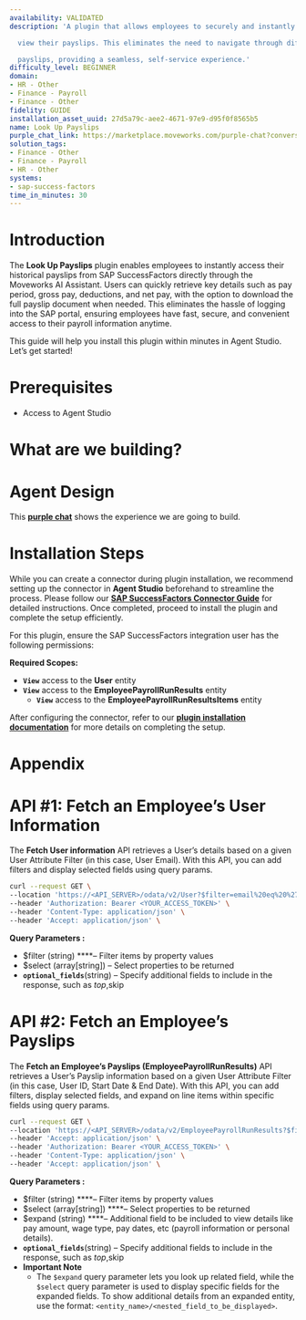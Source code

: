 ```yaml
---
availability: VALIDATED
description: 'A plugin that allows employees to securely and instantly retrieve and

  view their payslips. This eliminates the need to navigate through different disconnected

  payslips, providing a seamless, self-service experience.'
difficulty_level: BEGINNER
domain:
- HR - Other
- Finance - Payroll
- Finance - Other
fidelity: GUIDE
installation_asset_uuid: 27d5a79c-aee2-4671-97e9-d95f0f8565b5
name: Look Up Payslips
purple_chat_link: https://marketplace.moveworks.com/purple-chat?conversation=%7B%22startTimestamp%22%3A%2211%3A43+AM%22%2C%22messages%22%3A%5B%7B%22role%22%3A%22user%22%2C%22parts%22%3A%5B%7B%22richText%22%3A%22I+want+to+view+my+payslips%22%7D%5D%7D%2C%7B%22role%22%3A%22assistant%22%2C%22parts%22%3A%5B%7B%22richText%22%3A%22Okay+I+can+help+you+with+that.+Can+you+please+specify+a+time+range%3F%22%7D%5D%7D%2C%7B%22role%22%3A%22user%22%2C%22parts%22%3A%5B%7B%22richText%22%3A%22last+quarter+of+2024%22%7D%5D%7D%2C%7B%22role%22%3A%22assistant%22%2C%22parts%22%3A%5B%7B%22reasoningSteps%22%3A%5B%7B%22status%22%3A%22success%22%2C%22richText%22%3A%22Identifying+the+time+range+as+October+1%2C+2024+to+December+31%2C+2024.%22%7D%2C%7B%22status%22%3A%22success%22%2C%22richText%22%3A%22Retrieving+payslips+from+SAP+SuccessFactors+for+the+specified+period.%22%7D%5D%7D%2C%7B%22richText%22%3A%22%3Cp+xmlns%3D%5C%22http%3A%2F%2Fwww.w3.org%2F1999%2Fxhtml%5C%22%3EHere+are+your+payslips+for+the+last+quarter+of+2024%3A%3C%2Fp%3E%3Cul+xmlns%3D%5C%22http%3A%2F%2Fwww.w3.org%2F1999%2Fxhtml%5C%22%3E%3Cli%3E%3Cb%3EOctober+2024%3C%2Fb%3E%3Cul%3E%3Cli%3EGross+Pay%3A+%248000%3C%2Fli%3E%3Cli%3ETaxes+Paid%3A+%241500%3C%2Fli%3E%3Cli%3EOther+Deductions%3A+%24500%3C%2Fli%3E%3Cli%3ENet+Pay%3A+%246000%3C%2Fli%3E%3C%2Ful%3E%3C%2Fli%3E%3Cli%3E%3Cb%3ENovember+2024%3C%2Fb%3E%3Cul%3E%3Cli%3EGross+Pay%3A+%248000%3C%2Fli%3E%3Cli%3ETaxes+Paid%3A+%241700%3C%2Fli%3E%3Cli%3EOther+Deductions%3A+%24500%3C%2Fli%3E%3Cli%3ENet+Pay%3A+%245800%3C%2Fli%3E%3C%2Ful%3E%3C%2Fli%3E%3Cli%3E%3Cb%3EDecember+2024%3C%2Fb%3E%3Cul%3E%3Cli%3EGross+Pay%3A+%248000%3C%2Fli%3E%3Cli%3ETaxes+Paid%3A+%241800%3C%2Fli%3E%3Cli%3EOther+Deductions%3A+%24500%3C%2Fli%3E%3Cli%3ENet+Pay%3A+%245700%3C%2Fli%3E%3C%2Ful%3E%3C%2Fli%3E%3C%2Ful%3E%22%7D%2C%7B%22citations%22%3A%5B%7B%22connectorName%22%3A%22sap-successfactors%22%2C%22citationTitle%22%3A%22Payslip+-+October+2024%22%7D%2C%7B%22connectorName%22%3A%22sap-successfactors%22%2C%22citationTitle%22%3A%22Payslip+-+November+2024%22%7D%2C%7B%22connectorName%22%3A%22sap-successfactors%22%2C%22citationTitle%22%3A%22Payslip+-+December+2024%22%7D%5D%7D%5D%7D%2C%7B%22role%22%3A%22user%22%2C%22parts%22%3A%5B%7B%22richText%22%3A%22How+much+did+I+pay+in+taxes+for+this+time+period%3F%22%7D%5D%7D%2C%7B%22role%22%3A%22assistant%22%2C%22parts%22%3A%5B%7B%22reasoningSteps%22%3A%5B%7B%22status%22%3A%22success%22%2C%22richText%22%3A%22Calculating+total+taxes+paid+from+the+retrieved+payslip+data+for+October+%28%241500%29%2C+November+%28%241700%29%2C+and+December+%28%241800%29+2024.%22%7D%5D%7D%2C%7B%22richText%22%3A%22You+have+paid+%245000+in+taxes+for+last+quarter+of+2024.%22%7D%5D%7D%5D%7D
solution_tags:
- Finance - Other
- Finance - Payroll
- HR - Other
systems:
- sap-success-factors
time_in_minutes: 30
---
```


# **Introduction**

The **Look Up Payslips** plugin enables employees to instantly access their historical payslips from SAP SuccessFactors directly through the Moveworks AI Assistant. Users can quickly retrieve key details such as pay period, gross pay, deductions, and net pay, with the option to download the full payslip document when needed. This eliminates the hassle of logging into the SAP portal, ensuring employees have fast, secure, and convenient access to their payroll information anytime.

This guide will help you install this plugin within minutes in Agent Studio. Let’s get started!

# **Prerequisites**

- Access to Agent Studio

# **What are we building?**

# **Agent Design**

This [**purple chat**](https://marketplace.moveworks.com/purple-chat?conversation=%7B%22startTimestamp%22%3A%2211%3A43+AM%22%2C%22messages%22%3A%5B%7B%22role%22%3A%22user%22%2C%22parts%22%3A%5B%7B%22richText%22%3A%22I+want+to+view+my+payslips%22%7D%5D%7D%2C%7B%22role%22%3A%22assistant%22%2C%22parts%22%3A%5B%7B%22richText%22%3A%22Okay+I+can+help+you+with+that.+Can+you+please+specify+a+time+range%3F%22%7D%5D%7D%2C%7B%22role%22%3A%22user%22%2C%22parts%22%3A%5B%7B%22richText%22%3A%22last+quarter+of+2024%22%7D%5D%7D%2C%7B%22role%22%3A%22assistant%22%2C%22parts%22%3A%5B%7B%22reasoningSteps%22%3A%5B%7B%22status%22%3A%22success%22%2C%22richText%22%3A%22Identifying+the+time+range+as+October+1%2C+2024+to+December+31%2C+2024.%22%7D%2C%7B%22status%22%3A%22success%22%2C%22richText%22%3A%22Retrieving+payslips+from+SAP+SuccessFactors+for+the+specified+period.%22%7D%5D%7D%2C%7B%22richText%22%3A%22%3Cp+xmlns%3D%5C%22http%3A%2F%2Fwww.w3.org%2F1999%2Fxhtml%5C%22%3EHere+are+your+payslips+for+the+last+quarter+of+2024%3A%3C%2Fp%3E%3Cul+xmlns%3D%5C%22http%3A%2F%2Fwww.w3.org%2F1999%2Fxhtml%5C%22%3E%3Cli%3E%3Cb%3EOctober+2024%3C%2Fb%3E%3Cul%3E%3Cli%3EGross+Pay%3A+%248000%3C%2Fli%3E%3Cli%3ETaxes+Paid%3A+%241500%3C%2Fli%3E%3Cli%3EOther+Deductions%3A+%24500%3C%2Fli%3E%3Cli%3ENet+Pay%3A+%246000%3C%2Fli%3E%3C%2Ful%3E%3C%2Fli%3E%3Cli%3E%3Cb%3ENovember+2024%3C%2Fb%3E%3Cul%3E%3Cli%3EGross+Pay%3A+%248000%3C%2Fli%3E%3Cli%3ETaxes+Paid%3A+%241700%3C%2Fli%3E%3Cli%3EOther+Deductions%3A+%24500%3C%2Fli%3E%3Cli%3ENet+Pay%3A+%245800%3C%2Fli%3E%3C%2Ful%3E%3C%2Fli%3E%3Cli%3E%3Cb%3EDecember+2024%3C%2Fb%3E%3Cul%3E%3Cli%3EGross+Pay%3A+%248000%3C%2Fli%3E%3Cli%3ETaxes+Paid%3A+%241800%3C%2Fli%3E%3Cli%3EOther+Deductions%3A+%24500%3C%2Fli%3E%3Cli%3ENet+Pay%3A+%245700%3C%2Fli%3E%3C%2Ful%3E%3C%2Fli%3E%3C%2Ful%3E%22%7D%2C%7B%22citations%22%3A%5B%7B%22connectorName%22%3A%22sap-successfactors%22%2C%22citationTitle%22%3A%22Payslip+-+October+2024%22%7D%2C%7B%22connectorName%22%3A%22sap-successfactors%22%2C%22citationTitle%22%3A%22Payslip+-+November+2024%22%7D%2C%7B%22connectorName%22%3A%22sap-successfactors%22%2C%22citationTitle%22%3A%22Payslip+-+December+2024%22%7D%5D%7D%5D%7D%2C%7B%22role%22%3A%22user%22%2C%22parts%22%3A%5B%7B%22richText%22%3A%22How+much+did+I+pay+in+taxes+for+this+time+period%3F%22%7D%5D%7D%2C%7B%22role%22%3A%22assistant%22%2C%22parts%22%3A%5B%7B%22reasoningSteps%22%3A%5B%7B%22status%22%3A%22success%22%2C%22richText%22%3A%22Calculating+total+taxes+paid+from+the+retrieved+payslip+data+for+October+%28%241500%29%2C+November+%28%241700%29%2C+and+December+%28%241800%29+2024.%22%7D%5D%7D%2C%7B%22richText%22%3A%22You+have+paid+%245000+in+taxes+for+last+quarter+of+2024.%22%7D%5D%7D%5D%7D) shows the experience we are going to build.

# **Installation Steps**

While you can create a connector during plugin installation, we recommend setting up the connector in **Agent Studio** beforehand to streamline the process. Please follow our [**SAP SuccessFactors Connector Guide**](https://marketplace.moveworks.com/marketplace/package/?id=sap-success-factors&hist=home%2Cbrws#how-to-implement) for detailed instructions. Once completed, proceed to install the plugin and complete the setup efficiently.

For this plugin, ensure the SAP SuccessFactors integration user has the following permissions:

**Required Scopes:**

- **`View`** access to the **User** entity
- **`View`** access to the **EmployeePayrollRunResults** entity
    - **`View`** access to the **EmployeePayrollRunResultsItems** entity

After configuring the connector, refer to our [**plugin installation documentation**](https://help.moveworks.com/docs/ai-agent-marketplace-installation) for more details on completing the setup.

# **Appendix**

# **API #1: Fetch an Employee’s User Information**

The **Fetch User information** API retrieves a User’s details based on a given User Attribute Filter (in this case, User Email). With this API, you can add filters and display selected fields using query params.

```bash
curl --request GET \
--location 'https://<API_SERVER>/odata/v2/User?$filter=email%20eq%20%27{{user_email}}%27&$select=userId' \
--header 'Authorization: Bearer <YOUR_ACCESS_TOKEN>' \
--header 'Content-Type: application/json' \
--header 'Accept: application/json' \
```

**Query Parameters :**

- $filter (string) ****– Filter items by property values
- $select (array[string]) – Select properties to be returned
- **`optional_fields`**(string) – Specify additional fields to include in the response, such as $top,$skip

# **API #2: Fetch an Employee’s Payslips**

The **Fetch an Employee’s Payslips (EmployeePayrollRunResults)** API retrieves a User’s Payslip information based on a given User Attribute Filter (in this case, User ID, Start Date & End Date). With this API, you can add filters, display selected fields, and expand on line items within specific fields using query params.

```bash
curl --request GET \
--location 'https://<API_SERVER>/odata/v2/EmployeePayrollRunResults?$filter=userId%20eq%20%27{{user_id}}%27%20and%20payDate%20ge%20datetime%27{{start_date}}%27%20and%20payDate%20le%20datetime%27{{end_date}}%27&$select=externalCode,currency,userId,employeePayrollRunResultsItems/externalCode,employeePayrollRunResultsItems/wageType,employeePayrollRunResultsItems/amount,employeePayrollRunResultsItems/startDateWhenEarned,employeePayrollRunResultsItems/endDateWhenEarned&$expand=employeePayrollRunResultsItems' \
--header 'Accept: application/json' \
--header 'Authorization: Bearer <YOUR_ACCESS_TOKEN>' \
--header 'Content-Type: application/json' \
--header 'Accept: application/json' \
```

**Query Parameters :**

- $filter (string) ****– Filter items by property values
- $select (array[string]) ****– Select properties to be returned
- $expand (string) ****– Additional field to be included to view details like pay amount, wage type, pay dates, etc (payroll information or personal details).
- **`optional_fields`**(string) – Specify additional fields to include in the response, such as $top,$skip
- **Important Note**
    - The `$expand` query parameter lets you look up related field, while the `$select` query parameter is used to display specific fields for the expanded fields. To show additional details from an expanded entity, use the format: `<entity_name>/<nested_field_to_be_displayed>`.